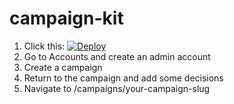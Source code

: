 campaign-kit
=================

1. Click this: [![Deploy](https://www.herokucdn.com/deploy/button.png)](https://heroku.com/deploy)
2. Go to Accounts and create an admin account
3. Create a campaign
4. Return to the campaign and add some decisions
5. Navigate to /campaigns/your-campaign-slug